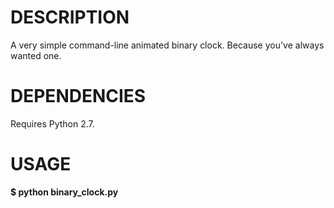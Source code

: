 DESCRIPTION
===========

A very simple command-line animated binary clock. Because you've always wanted one.
 
DEPENDENCIES
===========

Requires Python 2.7.

USAGE
=====

**$ python binary_clock.py**
